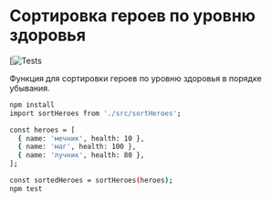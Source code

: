 # Сортировка героев по уровню здоровья

[![Tests]([![Tests](https://github.com/OlegFPY85/heroes-sorter/actions/workflows/test.yml/badge.svg)](https://github.com/OlegFPY85/heroes-sorter/actions/workflows/test.yml))

Функция для сортировки героев по уровню здоровья в порядке убывания.


```bash
npm install
import sortHeroes from './src/sortHeroes';

const heroes = [
  { name: 'мечник', health: 10 },
  { name: 'маг', health: 100 },
  { name: 'лучник', health: 80 },
];

const sortedHeroes = sortHeroes(heroes);
npm test

